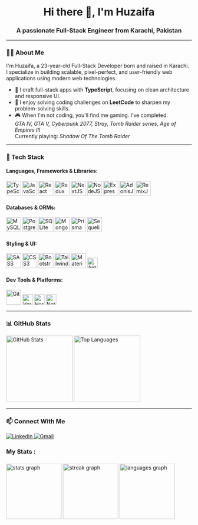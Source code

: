 <h1 align="center">Hi there 👋, I'm Huzaifa</h1>
<h3 align="center">A passionate Full-Stack Engineer from Karachi, Pakistan</h3>

---

### 👨‍💻 About Me

I'm Huzaifa, a 23-year-old Full-Stack Developer born and raised in Karachi. I specialize in building scalable, pixel-perfect, and user-friendly web applications using modern web technologies.

- 💼 I craft full-stack apps with **TypeScript**, focusing on clean architecture and responsive UI.
- 🧠 I enjoy solving coding challenges on **LeetCode** to sharpen my problem-solving skills.
- 🎮 When I'm not coding, you'll find me gaming. I’ve completed:  
  _GTA IV, GTA V, Cyberpunk 2077, Stray, Tomb Raider series, Age of Empires III_  
  Currently playing: _Shadow Of The Tomb Raider_

---

### 🚀 Tech Stack

#### Languages, Frameworks & Libraries:

<p align="left">
  <img src="https://cdn.jsdelivr.net/gh/devicons/devicon/icons/typescript/typescript-original.svg" height="40" alt="TypeScript" />
  <img src="https://cdn.jsdelivr.net/gh/devicons/devicon/icons/javascript/javascript-original.svg" height="40" alt="JavaScript" />
  <img src="https://cdn.jsdelivr.net/gh/devicons/devicon/icons/react/react-original.svg" height="40" alt="React" />
  <img src="https://cdn.jsdelivr.net/gh/devicons/devicon/icons/redux/redux-original.svg" height="40" alt="Redux" />
  <img src="https://cdn.jsdelivr.net/gh/devicons/devicon/icons/nextjs/nextjs-original.svg" height="40" alt="NextJS" />
  <img src="https://cdn.jsdelivr.net/gh/devicons/devicon/icons/nodejs/nodejs-original.svg" height="40" alt="NodeJS" />
  <img src="https://cdn.jsdelivr.net/gh/devicons/devicon/icons/express/express-original.svg" height="40" alt="Express" />
  <img src="https://cdn.jsdelivr.net/gh/devicons/devicon/icons/adonisjs/adonisjs-original.svg" height="40" alt="AdonisJS" />
  <img src="https://cdn.jsdelivr.net/gh/devicons/devicon/icons/remix/remix-original.svg" height="40" alt="RemixJS" />
</p>

#### Databases & ORMs:

<p align="left">
  <img src="https://cdn.jsdelivr.net/gh/devicons/devicon/icons/mysql/mysql-original.svg" height="40" alt="MySQL" />
  <img src="https://cdn.jsdelivr.net/gh/devicons/devicon/icons/postgresql/postgresql-original.svg" height="40" alt="PostgreSQL" />
  <img src="https://cdn.jsdelivr.net/gh/devicons/devicon/icons/sqlite/sqlite-original.svg" height="40" alt="SQLite" />
  <img src="https://cdn.jsdelivr.net/gh/devicons/devicon/icons/mongodb/mongodb-original.svg" height="40" alt="MongoDB" />
  <img src="https://cdn.jsdelivr.net/gh/devicons/devicon/icons/prisma/prisma-original.svg" height="40" alt="PrismaORM" />
  <img src="https://cdn.jsdelivr.net/gh/devicons/devicon/icons/sequelize/sequelize-original.svg" height="40" alt="SequelizeORM" />
</p>

#### Styling & UI:

<p align="left">
  <img src="https://cdn.jsdelivr.net/gh/devicons/devicon/icons/sass/sass-original.svg" height="40" alt="SASS" />
  <img src="https://cdn.jsdelivr.net/gh/devicons/devicon/icons/css3/css3-original.svg" height="40" alt="CSS3" />
  <img src="https://cdn.jsdelivr.net/gh/devicons/devicon/icons/bootstrap/bootstrap-original.svg" height="40" alt="Bootstrap" />
  <img src="https://cdn.jsdelivr.net/gh/devicons/devicon/icons/tailwindcss/tailwindcss-original-wordmark.svg" height="40" alt="Tailwind CSS" />
  <img src="https://cdn.jsdelivr.net/gh/devicons/devicon/icons/materialui/materialui-original.svg" height="40" alt="Material UI" />
  <img src="https://img.shields.io/badge/AntDesign-0170FE?logo=ant-design&logoColor=white&style=flat" height="28" alt="Ant Design" />
</p>

#### Dev Tools & Platforms:

<p align="left">
  <img src="https://cdn.jsdelivr.net/gh/devicons/devicon/icons/git/git-original.svg" height="40" alt="Git" />
  <img src="https://img.shields.io/badge/Vercel-000?logo=vercel&logoColor=white&style=flat" height="28" alt="Vercel" />
  <img src="https://img.shields.io/badge/Heroku-430098?logo=heroku&logoColor=white&style=flat" height="28" alt="Heroku" />
  <img src="https://img.shields.io/badge/Netlify-00C7B7?logo=netlify&logoColor=white&style=flat" height="28" alt="Netlify" />
</p>

---

### 📊 GitHub Stats

<p align="left">
  <img src="https://github-readme-stats.vercel.app/api?username=Huzaifa-dev&show_icons=true&theme=radical" alt="GitHub Stats" height="180" />
  <img src="https://github-readme-stats.vercel.app/api/top-langs/?username=Huzaifa-dev&layout=compact&theme=radical" alt="Top Languages" height="180" />
</p>

---

### 📫 Connect With Me

<p align="left">
  <a href="https://www.linkedin.com/in/huzaifadev/" target="_blank">
    <img src="https://img.shields.io/badge/LinkedIn-0077B5?logo=linkedin&logoColor=white&style=flat" alt="LinkedIn" />
  </a>
  <a href="mailto:huzaifadev@gmail.com">
    <img src="https://img.shields.io/badge/Gmail-D14836?logo=gmail&logoColor=white&style=flat" alt="Gmail" />
  </a>
</p>


###

<h3 align="left">My Stats :</h3>

###

<div align="left">
  <img src="https://github-readme-stats.vercel.app/api?username=huzidev&hide_title=false&hide_rank=false&show_icons=true&include_all_commits=true&count_private=true&disable_animations=false&theme=dracula&locale=en&hide_border=false&order=1" height="150" alt="stats graph"  />
  <img src="https://streak-stats.demolab.com?user=huzidev&locale=en&mode=daily&theme=dracula&hide_border=false&border_radius=5&order=3" height="150" alt="streak graph"  />
  <img src="https://github-readme-stats.vercel.app/api/top-langs?username=huzidev&locale=en&hide_title=false&layout=compact&card_width=320&langs_count=5&theme=dracula&hide_border=false&order=2" height="150" alt="languages graph"  />
</div>

###
